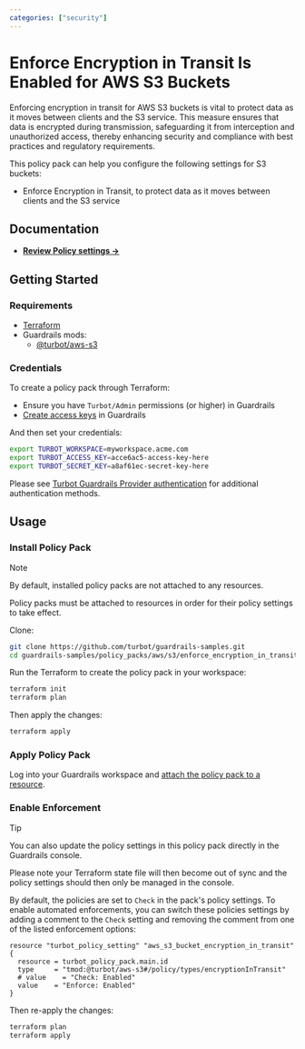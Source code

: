 ```yaml
---
categories: ["security"]
---
```


# Enforce Encryption in Transit Is Enabled for AWS S3 Buckets

Enforcing encryption in transit for AWS S3 buckets is vital to protect data as it moves between clients and the S3 service. This measure ensures that data is encrypted during transmission, safeguarding it from interception and unauthorized access, thereby enhancing security and compliance with best practices and regulatory requirements.

This policy pack can help you configure the following settings for S3 buckets:

- Enforce Encryption in Transit, to protect data as it moves between clients and the S3 service

## Documentation

- **[Review Policy settings →](https://hub-guardrails-turbot-com-git-development-turbot.vercel.app/policy-packs/enforce_encryption_in_transit_is_enabled_for_buckets/settings)**

## Getting Started

### Requirements

- [Terraform](https://developer.hashicorp.com/terraform/tutorials/aws-get-started/install-cli)
- Guardrails mods:
  - [@turbot/aws-s3](https://hub-guardrails-turbot-com-git-development-turbot.vercel.app/aws/mods/aws-s3)

### Credentials

To create a policy pack through Terraform:

- Ensure you have `Turbot/Admin` permissions (or higher) in Guardrails
- [Create access keys](https://turbot.com/guardrails/docs/guides/iam/access-keys#generate-a-new-guardrails-api-access-key) in Guardrails

And then set your credentials:

```sh
export TURBOT_WORKSPACE=myworkspace.acme.com
export TURBOT_ACCESS_KEY=acce6ac5-access-key-here
export TURBOT_SECRET_KEY=a8af61ec-secret-key-here
```

Please see [Turbot Guardrails Provider authentication](https://registry.terraform.io/providers/turbot/turbot/latest/docs#authentication) for additional authentication methods.

## Usage

### Install Policy Pack

> [!NOTE]
> By default, installed policy packs are not attached to any resources.
>
> Policy packs must be attached to resources in order for their policy settings to take effect.

Clone:

```sh
git clone https://github.com/turbot/guardrails-samples.git
cd guardrails-samples/policy_packs/aws/s3/enforce_encryption_in_transit_is_enabled_for_buckets
```

Run the Terraform to create the policy pack in your workspace:

```sh
terraform init
terraform plan
```

Then apply the changes:

```sh
terraform apply
```

### Apply Policy Pack

Log into your Guardrails workspace and [attach the policy pack to a resource](https://turbot.com/guardrails/docs/guides/working-with-folders/smart#attach-a-smart-folder-to-a-resource).

### Enable Enforcement

> [!TIP]
> You can also update the policy settings in this policy pack directly in the Guardrails console.
>
> Please note your Terraform state file will then become out of sync and the policy settings should then only be managed in the console.

By default, the policies are set to `Check` in the pack's policy settings. To enable automated enforcements, you can switch these policies settings by adding a comment to the `Check` setting and removing the comment from one of the listed enforcement options:

```hcl
resource "turbot_policy_setting" "aws_s3_bucket_encryption_in_transit" {
  resource = turbot_policy_pack.main.id
  type     = "tmod:@turbot/aws-s3#/policy/types/encryptionInTransit"
  # value    = "Check: Enabled"
  value    = "Enforce: Enabled"
}
```

Then re-apply the changes:

```sh
terraform plan
terraform apply
```
